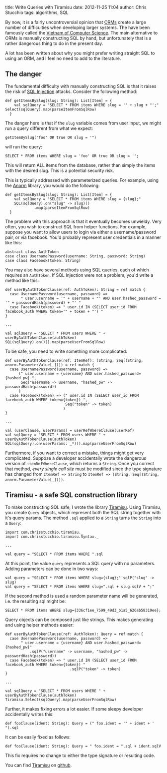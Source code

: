 title: Write Queries with Tiramisu
date: 2012-11-25 11:04
author: Chris Stucchio
tags: algorithms, SQL





By now, it is a fairly uncontroversial opinion that [ORMs](https://en.wikipedia.org/wiki/Object-relational_mapping) create a large number of difficulties when developing larger systems. The have been famously called the [Vietnam of Computer Science](http://blogs.tedneward.com/2006/06/26/The+Vietnam+Of+Computer+Science.aspx). The main alternative to ORMs is manually constructing SQL by hand, but unfortunately that is a rather dangerous thing to do in the present day.



A lot has been written about why you might prefer writing straight SQL to using an ORM, and I feel no need to add to the literature.

## The danger

The fundamental difficulty with manually constructing SQL is that it raises the risk of [SQL Injection](https://en.wikipedia.org/wiki/SQL_injection) attacks. Consider the following method:

    def getItemsBySlug(slug: String): List[Item] = {
        val sqlQuery = "SELECT * FROM items WHERE slug = '" + slug + "';"
	Select(sqlQuery).map(parseItemFromSqlRow)
      }

The danger here is that if the `slug` variable comes from user input, we might run a query different from what we expect:

    getItemBySlug("foo' OR true OR slug = '")

will run the query:

    SELECT * FROM items WHERE slug = 'foo' OR true OR slug = '';

This will return ALL items from the database, rather than simply the items with the desired slug. This is a potential security risk.

This is typically addressed with parameterized queries. For example, using the [Anorm](http://www.playframework.org/modules/scala-0.9/anorm) library, you would do the following:

    def getItemsBySlug(slug: String): List[Item] = {
        val sqlQuery = "SELECT * FROM items WHERE slug = {slug};"
        SQL(sqlQuery).on("slug" -> slug)()
	             .map(parseItemFromSqlRow)
      }

The problem with this approach is that it eventually becomes unwieldy. Very often, you wish to construct SQL from helper functions. For example, suppose you want to allow users to login via either a username/password pair, or via facebook. You'd probably represent user credentials in a manner like this:


    abstract class AuthToken
    case class UsernamePassword(username: String, password: String)
    case class Facebook(token: String)

You may also have several methods using SQL queries, each of which requires an `AuthToken`. If SQL Injection were not a problem, you'd write a method like this:

    def userByAuthTokenClause(ref: AuthToken): String = ref match {
      case UsernamePassword(username, password) =>
           " user.username = '" + username + "' AND user.hashed_password = '" + passwordHash(password) + "' "
      case Facebook(token) => " user.id IN (SELECT user_id FROM facebook_auth WHERE token='" + token + "') "
    }

    ...

    val sqlQuery = "SELECT * FROM users WHERE " + userByAuthTokenClause(authToken)
    SQL(sqlQuery).on()().map(parseUserFromSqlRow)


To be safe, you need to write something more complicated:

    def userByAuthTokenClause(ref: ItemRef): (String, Seq[(String, anorm.ParameterValue[_])]) = ref match {
      case UsernamePassword(username, password) =>
          (" user.username = {username} AND user.hashed_password={hashed_pw} ",
           Seq("username -> username, "hashed_pw" -> passwordHash(password))
          )
      case Facebook(token) => (" user.id IN (SELECT user_id FROM facebook_auth WHERE token={token}) ",
                               Seq("token" -> token)
                              )
    }

    ...

    val (userClause, userParams) = userRefWhereClause(userRef)
    val sqlQuery = "SELECT * FROM users WHERE " + userByAuthTokenClause(authToken)
    SQL(sqlQuery).on(userParams: _*)().map(parseUserFromSqlRow)

Furthermore, if you want to correct a mistake, things might get very complicated. Suppose a developer accidentally wrote the dangerous version of `itemRefWhereClause`, which returns a `String`. Once you correct that method, *every single call site* must be modified since the type signature has changed from `ItemRef => String` to `ItemRef => (String, Seq[(String, anorm.ParameterValue[_])])`.

## Tiramisu - a safe SQL construction library

To make constructing SQL safe, I wrote the library [Tiramisu](https://github.com/stucchio/Tiramisu). Using Tiramisu, you create `Query` objects, which represent both the SQL string together with it's query params. The method `.sql` applied to a `String` turns the `String` into a `Query`:

    import com.chrisstucchio.tiramisu._
    import com.chrisstucchio.tiramisu.Syntax._

    ...

    val query = "SELECT * FROM items WHERE ".sql

At this point, the value `query` represents a SQL query with no parameters. Adding parameters can be done in two ways:

    val query = "SELECT * FROM items WHERE slug={slug};".sqlP("slug" -> slug)
    val query = "SELECT * FROM items WHERE slug=".sql + slug.sqlV + ";"

If the second method is used a random parameter name will be generated, i.e. the resulting sql might be:

    SELECT * FROM items WHERE slug={336cf1ee_7599_49d3_b1a5_626ab58319ee};

Query objects can be composed just like strings. This makes generating and using helper methods easier:

    def userByAuthTokenClause(ref: AuthToken): Query = ref match {
      case UsernamePassword(username, password) =>
           " user.username = {username} AND user.hashed_password={hashed_pw}"
               .sqlP("username" -> username, "hashed_pw" -> passwordHash(password))
      case Facebook(token) => " user.id IN (SELECT user_id FROM facebook_auth WHERE token={token}) "
                                 .sqlP("token" -> token)
    }

    ...

    val sqlQuery = "SELECT * FROM users WHERE " + userByAuthTokenClause(authToken)
    Tiramisu.Select(sqlQuery).map(parseUserFromSqlRow)

Further, it makes fixing errors a lot easier. If some sleepy developer accidentally writes this:

    def fooClause(ident: String): Query = (" foo.ident = '" + ident + ' ").sql

It can be easily fixed as follows:

    def fooClause(ident: String): Query = " foo.ident = ".sql + ident.sqlV

This fix requires no change to either the type signature or resulting code.

You can find [Tiramisu](https://github.com/stucchio/Tiramisu) on [github](https://github.com/stucchio/Tiramisu).
